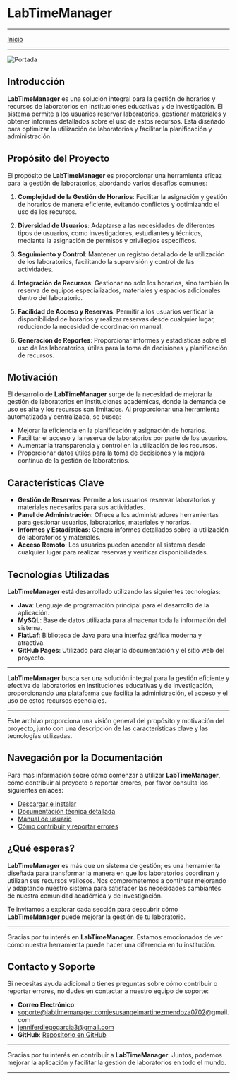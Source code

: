 # LabTimeManager
---
[Inicio](/)

---

![Portada](/Imagenes/Portada.png "Portada del LabTimeManager")


## Introducción

**LabTimeManager** es una solución integral para la gestión de horarios y recursos de laboratorios en instituciones educativas y de investigación. El sistema permite a los usuarios reservar laboratorios, gestionar materiales y obtener informes detallados sobre el uso de estos recursos. Está diseñado para optimizar la utilización de laboratorios y facilitar la planificación y administración.

## Propósito del Proyecto

El propósito de **LabTimeManager** es proporcionar una herramienta eficaz para la gestión de laboratorios, abordando varios desafíos comunes:

1. **Complejidad de la Gestión de Horarios**: Facilitar la asignación y gestión de horarios de manera eficiente, evitando conflictos y optimizando el uso de los recursos.

2. **Diversidad de Usuarios**: Adaptarse a las necesidades de diferentes tipos de usuarios, como investigadores, estudiantes y técnicos, mediante la asignación de permisos y privilegios específicos.

3. **Seguimiento y Control**: Mantener un registro detallado de la utilización de los laboratorios, facilitando la supervisión y control de las actividades.

4. **Integración de Recursos**: Gestionar no solo los horarios, sino también la reserva de equipos especializados, materiales y espacios adicionales dentro del laboratorio.

5. **Facilidad de Acceso y Reservas**: Permitir a los usuarios verificar la disponibilidad de horarios y realizar reservas desde cualquier lugar, reduciendo la necesidad de coordinación manual.

6. **Generación de Reportes**: Proporcionar informes y estadísticas sobre el uso de los laboratorios, útiles para la toma de decisiones y planificación de recursos.

## Motivación

El desarrollo de **LabTimeManager** surge de la necesidad de mejorar la gestión de laboratorios en instituciones académicas, donde la demanda de uso es alta y los recursos son limitados. Al proporcionar una herramienta automatizada y centralizada, se busca:

- Mejorar la eficiencia en la planificación y asignación de horarios.
- Facilitar el acceso y la reserva de laboratorios por parte de los usuarios.
- Aumentar la transparencia y control en la utilización de los recursos.
- Proporcionar datos útiles para la toma de decisiones y la mejora continua de la gestión de laboratorios.

## Características Clave

- **Gestión de Reservas**: Permite a los usuarios reservar laboratorios y materiales necesarios para sus actividades.
- **Panel de Administración**: Ofrece a los administradores herramientas para gestionar usuarios, laboratorios, materiales y horarios.
- **Informes y Estadísticas**: Genera informes detallados sobre la utilización de laboratorios y materiales.
- **Acceso Remoto**: Los usuarios pueden acceder al sistema desde cualquier lugar para realizar reservas y verificar disponibilidades.

## Tecnologías Utilizadas

**LabTimeManager** está desarrollado utilizando las siguientes tecnologías:

- **Java**: Lenguaje de programación principal para el desarrollo de la aplicación.
- **MySQL**: Base de datos utilizada para almacenar toda la información del sistema.
- **FlatLaf**: Biblioteca de Java para una interfaz gráfica moderna y atractiva.
- **GitHub Pages**: Utilizado para alojar la documentación y el sitio web del proyecto.

---

**LabTimeManager** busca ser una solución integral para la gestión eficiente y efectiva de laboratorios en instituciones educativas y de investigación, proporcionando una plataforma que facilita la administración, el acceso y el uso de estos recursos esenciales.

---

Este archivo proporciona una visión general del propósito y motivación del proyecto, junto con una descripción de las características clave y las tecnologías utilizadas.

## Navegación por la Documentación

Para más información sobre cómo comenzar a utilizar **LabTimeManager**, cómo contribuir al proyecto o reportar errores, por favor consulta los siguientes enlaces:

- [Descargar e instalar](/Proyectos/LabTimeManager/Descarga)
- [Documentación técnica detallada](/Proyectos/LabTimeManager/Documentacion)
- [Manual de usuario](/Proyectos/LabTimeManager/Manual)
- [Cómo contribuir y reportar errores](/Proyectos/LabTimeManager/ContribuiryErrores)

## ¿Qué esperas?

**LabTimeManager** es más que un sistema de gestión; es una herramienta diseñada para transformar la manera en que los laboratorios coordinan y utilizan sus recursos valiosos. Nos comprometemos a continuar mejorando y adaptando nuestro sistema para satisfacer las necesidades cambiantes de nuestra comunidad académica y de investigación.

Te invitamos a explorar cada sección para descubrir cómo **LabTimeManager** puede mejorar la gestión de tu laboratorio.

---

Gracias por tu interés en **LabTimeManager**. Estamos emocionados de ver cómo nuestra herramienta puede hacer una diferencia en tu institución.

## Contacto y Soporte

Si necesitas ayuda adicional o tienes preguntas sobre cómo contribuir o reportar errores, no dudes en contactar a nuestro equipo de soporte:

- **Correo Electrónico**: 
- soporte@labtimemanager.comjesusangelmartinezmendoza0702@gmail.com
- jenniferdiegogarcia3@gmail.com
- **GitHub**: [Repositorio en GitHub](https://github.com/JesusAngelMM/ITO_JAVA_LABTIMEMANAGER.git)

---

Gracias por tu interés en contribuir a **LabTimeManager**. Juntos, podemos mejorar la aplicación y facilitar la gestión de laboratorios en todo el mundo.

---
